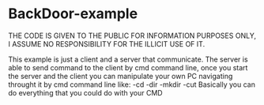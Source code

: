 # BackDoor-example
THE CODE IS GIVEN TO THE PUBLIC FOR INFORMATION PURPOSES ONLY, I ASSUME NO RESPONSIBILITY FOR THE ILLICIT USE OF IT.

This example is just a client and a server that communicate. 
The server is able to send command to the client by cmd command line, once you start the server and the client you can manipulate your own PC navigating throught it by cmd command line like:
-cd 
-dir
-mkdir
-cut
Basically you can do everything that you could do with your CMD 
